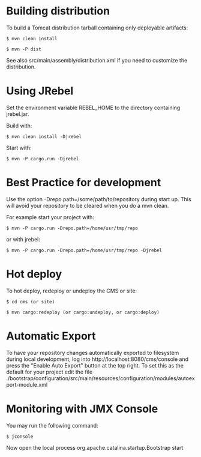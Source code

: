 Building distribution
=====================

To build a Tomcat distribution tarball containing only deployable artifacts:

  `$ mvn clean install`
  
  `$ mvn -P dist`

See also src/main/assembly/distribution.xml if you need to customize the distribution.

Using JRebel
============

Set the environment variable REBEL_HOME to the directory containing jrebel.jar.

Build with:

  `$ mvn clean install -Djrebel`

Start with:

  `$ mvn -P cargo.run -Djrebel`

Best Practice for development
=============================

Use the option -Drepo.path=/some/path/to/repository during start up. This will avoid
your repository to be cleared when you do a mvn clean.

For example start your project with:

`$ mvn -P cargo.run -Drepo.path=/home/usr/tmp/repo`

or with jrebel:

`$ mvn -P cargo.run -Drepo.path=/home/usr/tmp/repo -Djrebel`

Hot deploy
==========

To hot deploy, redeploy or undeploy the CMS or site:

  `$ cd cms (or site)`
  
  `$ mvn cargo:redeploy (or cargo:undeploy, or cargo:deploy)`

Automatic Export
================

To have your repository changes automatically exported to filesystem during local development, log into
http://localhost:8080/cms/console and press the "Enable Auto Export" button at the top right. To set this
as the default for your project edit the file
./bootstrap/configuration/src/main/resources/configuration/modules/autoexport-module.xml

Monitoring with JMX Console
===========================
You may run the following command:

  `$ jconsole`

Now open the local process org.apache.catalina.startup.Bootstrap start
